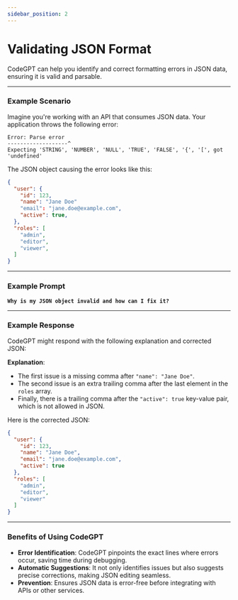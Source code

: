 ```yaml
---
sidebar_position: 2
---
```

# Validating JSON Format

CodeGPT can help you identify and correct formatting errors in JSON data, ensuring it is valid and parsable.

---

### **Example Scenario**

Imagine you're working with an API that consumes JSON data. Your application throws the following error:  

```
Error: Parse error
-------------------^
Expecting 'STRING', 'NUMBER', 'NULL', 'TRUE', 'FALSE', '{', '[', got 'undefined'
```

The JSON object causing the error looks like this:

```json
{
  "user": {
    "id": 123,
    "name": "Jane Doe"
    "email": "jane.doe@example.com",
    "active": true,
  },
  "roles": [
    "admin",
    "editor",
    "viewer",
  ]
}
```

---

### **Example Prompt**

**`Why is my JSON object invalid and how can I fix it?`**

---

### **Example Response**

CodeGPT might respond with the following explanation and corrected JSON:

**Explanation**:  
- The first issue is a missing comma after `"name": "Jane Doe"`.  
- The second issue is an extra trailing comma after the last element in the `roles` array.  
- Finally, there is a trailing comma after the `"active": true` key-value pair, which is not allowed in JSON.

Here is the corrected JSON:

```json
{
  "user": {
    "id": 123,
    "name": "Jane Doe",
    "email": "jane.doe@example.com",
    "active": true
  },
  "roles": [
    "admin",
    "editor",
    "viewer"
  ]
}
```

---

### **Benefits of Using CodeGPT**

- **Error Identification**: CodeGPT pinpoints the exact lines where errors occur, saving time during debugging.  
- **Automatic Suggestions**: It not only identifies issues but also suggests precise corrections, making JSON editing seamless.  
- **Prevention**: Ensures JSON data is error-free before integrating with APIs or other services.